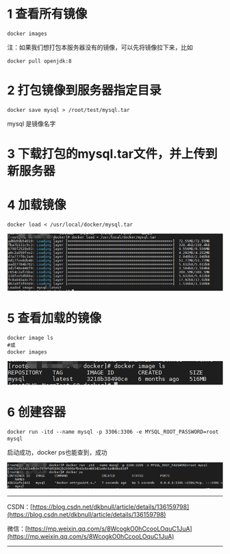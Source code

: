 # 1 查看所有镜像

~~~shell
docker images
~~~

注：如果我们想打包本服务器没有的镜像，可以先将镜像拉下来，比如

~~~shell
docker pull openjdk:8
~~~

# 2 打包镜像到服务器指定目录

~~~shell
docker save mysql > /root/test/mysql.tar
~~~

mysql 是镜像名字

# 3 下载打包的mysql.tar文件，并上传到新服务器

# 4 加载镜像

~~~shell 
docker load < /usr/local/docker/mysql.tar
~~~

![clipboard](04_Docker打包离线镜像到本地，上传解压到服务器.assets/clipboard-1707968343167.png)

# 5 查看加载的镜像

~~~shell
docker image ls
#或
docker images 
~~~

![clipboard](04_Docker打包离线镜像到本地，上传解压到服务器.assets/clipboard-1707968404360.png)

# 6 创建容器

~~~shell
docker run -itd --name mysql -p 3306:3306 -e MYSQL_ROOT_PASSWORD=root mysql 
~~~

启动成功，docker ps也能查到，成功

![img](04_Docker打包离线镜像到本地，上传解压到服务器.assets/clipboard.png)



---

CSDN：[https://blog.csdn.net/dkbnull/article/details/136159798](https://blog.csdn.net/dkbnull/article/details/136159798)

微信：[https://mp.weixin.qq.com/s/8WcogkO0hCcooLOquC1JuA](https://mp.weixin.qq.com/s/8WcogkO0hCcooLOquC1JuA)

---

